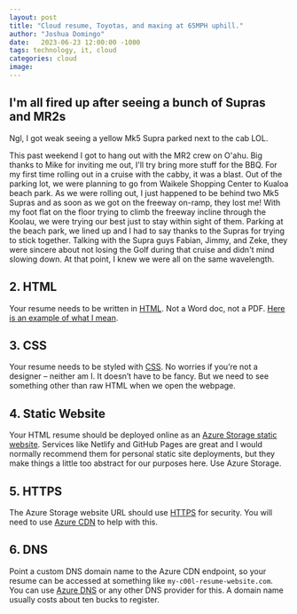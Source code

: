 ```yaml
---
layout: post
title: "Cloud resume, Toyotas, and maxing at 65MPH uphill."
author: "Joshua Domingo"
date:   2023-06-23 12:00:00 -1000
tags: technology, it, cloud
categories: cloud
image: 
---
```


## I'm all fired up after seeing a bunch of Supras and MR2s

Ngl, I got weak seeing a yellow Mk5 Supra parked next to the cab LOL. 

This past weekend I got to hang out with the MR2 crew on O'ahu. Big thanks to Mike for inviting me out, I'll try bring more stuff for the BBQ. For my first time rolling out in a cruise with the cabby, it was a blast. Out of the parking lot, we were planning to go from Waikele Shopping Center to Kualoa beach park. As we were rolling out, I just happened to be behind two Mk5 Supras and as soon as we got on the freeway on-ramp, they lost me! With my foot flat on the floor trying to climb the freeway incline through the Koolau, we were trying our best just to stay within sight of them. Parking at the beach park, we lined up and I had to say thanks to the Supras for trying to stick together. Talking with the Supra guys Fabian, Jimmy, and Zeke, they were sincere about not losing the Golf during that cruise and didn't mind slowing down. At that point, I knew we were all on the same wavelength.




## 2. HTML

Your resume needs to be written in [HTML](https://developer.mozilla.org/en-US/docs/Web/HTML). Not a Word doc, not a PDF. [Here is an example of what I mean](https://codepen.io/emzarts/pen/OXzmym).

## 3. CSS

Your resume needs to be styled with [CSS](https://www.w3schools.com/css/). No worries if you’re not a designer – neither am I. It doesn’t have to be fancy. But we need to see something other than raw HTML when we open the webpage.

## 4. Static Website
Your HTML resume should be deployed online as an [Azure Storage static website](https://docs.microsoft.com/en-us/azure/storage/blobs/storage-blob-static-website). Services like Netlify and GitHub Pages are great and I would normally recommend them for personal static site deployments, but they make things a little too abstract for our purposes here. Use Azure Storage.

## 5. HTTPS

The Azure Storage website URL should use [HTTPS](https://www.cloudflare.com/learning/ssl/what-is-https/) for security. You will need to use [Azure CDN](https://docs.microsoft.com/en-us/azure/storage/blobs/storage-custom-domain-name?tabs=azure-portal#map-a-custom-domain-with-https-enabled) to help with this.

## 6. DNS

Point a custom DNS domain name to the Azure CDN endpoint, so your resume can be accessed at something like `my-c00l-resume-website.com`. You can use [Azure DNS](https://docs.microsoft.com/en-us/azure/cdn/cdn-map-content-to-custom-domain) or any other DNS provider for this. A domain name usually costs about ten bucks to register.